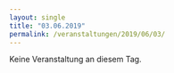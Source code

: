 ```yaml
---
layout: single
title: "03.06.2019"
permalink: /veranstaltungen/2019/06/03/
---
```


Keine Veranstaltung an diesem Tag.
